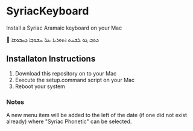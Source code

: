# SyriacKeyboard
Install a Syriac Aramaic keyboard on your Mac

 ܟܬܒ݂ ܓܘ ܠܫܢܬ ܐܬܘܪܝܐ ܥܠ ܚܫܘܒ݂ܐ ܕܚܒܘܫܐ

## Installaton Instructions
1. Download this repository on to your Mac
2. Execute the setup.command script on your Mac
3. Reboot your system

### Notes
A new menu item will be added to the left of the date (if one did not exist already) where "Syriac Phonetic" can be selected.
